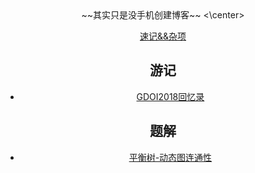 <center> ~~其实只是没手机创建博客~~ <\center>

[速记&&杂项](./OI/sj.md)

## 游记

* [GDOI2018回忆录](./OI/GDOI2018.md)

## 题解

* [平衡树-动态图连通性](./OI/loj121.md)
